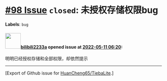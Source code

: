 # [\#98 Issue](https://github.com/HuanCheng65/TiebaLite/issues/98) `closed`: 未授权存储权限bug
**Labels**: `bug`


#### <img src="https://avatars.githubusercontent.com/u/99982054?v=4" width="50">[bilibili2233a](https://github.com/bilibili2233a) opened issue at [2022-05-11 06:20](https://github.com/HuanCheng65/TiebaLite/issues/98):

明明已经授权存储和全部权限，却依然提示




-------------------------------------------------------------------------------



[Export of Github issue for [HuanCheng65/TiebaLite](https://github.com/HuanCheng65/TiebaLite).]

